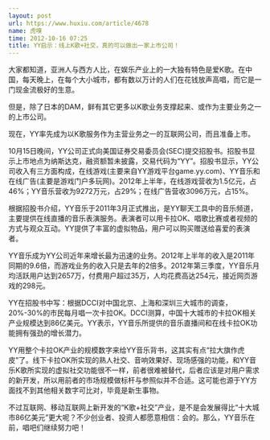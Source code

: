```yaml
---
layout: post
url: https://www.huxiu.com/article/4678
name: 虎嗅
time: 2012-10-16 07:25
title: YY启示：线上K歌+社交，真的可以做出一家上市公司！
---
```

大家都知道，亚洲人与西方人比，在娱乐产业上的一大独有特色是爱K歌。在中国，每天晚上，在每个大小城市，都有数以万计的人们在花钱放声高唱，而它是一门现金流极好的生意。

但是，除了日本的DAM，鲜有其它更多以K歌业务支撑起来、或作为主要业务之一的上市公司。

现在，YY率先成为以K歌服务作为主营业务之一的互联网公司，而且准备上市。

10月15日晚间，YY公司正式向美国证券交易委员会(SEC)提交招股书。招股书显示上市地点为纳斯达克，融资额暂未披露，交易代码为“YY”。招股书显示，YY公司收入有三方面构成，在线游戏(主要来自YY游戏平台game.yy.com)、YY音乐和在线广告(主要是游戏门户多玩网)。2012年上半年，在线游戏营收为1.5亿元，占46%；YY音乐营收为9272万元，占29%；在线广告营收3096万元，占15%。

根据招股书介绍，YY音乐于2011年3月正式推出，是YY聊天工具中的音乐频道，主要提供在线直播的音乐表演服务。表演者可以用卡拉OK、唱歌比赛或者视频的方式与观众互动。YY提供了丰富的虚拟物品，用户可以购买赠送给喜爱的表演者。

YY音乐成为YY公司近年来增长最为迅速的业务。2012年上半年的收入是2011年同期的9.6倍，而游戏业务的收入只是去年的2倍多。2012年第三季度，YY音乐月均活跃用户达到2657万，付费用户超过35万，人均花费高达254元，接近网页游戏的298元。

YY在招股书中写：根据DCCI对中国北京、上海和深圳三大城市的调查，20%-30%的市民每月唱一次卡拉OK。DCCI测算，中国十大城市的卡拉OK相关产业规模达到86亿美元。YY表示，YY音乐所提供的音乐直播间和在线卡拉OK功能拥有强劲的增长潜力。

YY用整个卡拉OK产业的规模数字来给YY音乐背书，这其实有点“拉大旗作虎皮”了。线下卡拉OK所实现的熟人社交、音响效果好、现场感强的功能，和YY音乐K歌所实现的虚拟社交功能很不一样，前者很难被替代，后者应该是对用户需求的新开发，所以用前者的市场规模做标杆与参照似并不合适。这可能也源于YY方面找不到其他相关数字可比对，毕竟是新生事物。

不过互联网、移动互联网上新开发的“K歌+社交”产业，是不是会发展得比“十大城市86亿美元”更大呢？不少创业者、投资人都愿意相信：会的。那么，YY音乐在前，唱吧们继续努力吧！

